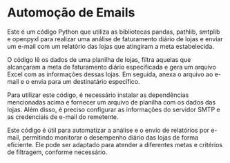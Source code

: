 # Automoção de Emails

Este é um código Python que utiliza as bibliotecas pandas, pathlib, smtplib e openpyxl para realizar uma análise de faturamento diário de lojas e enviar um e-mail com um relatório das lojas que atingiram a meta estabelecida.

O código lê os dados de uma planilha de lojas, filtra aquelas que alcançaram a meta de faturamento diário especificada e gera um arquivo Excel com as informações dessas lojas. Em seguida, anexa o arquivo ao e-mail e o envia para um destinatário específico.

Para utilizar este código, é necessário instalar as dependências mencionadas acima e fornecer um arquivo de planilha com os dados das lojas. Além disso, é preciso configurar as informações do servidor SMTP e as credenciais de e-mail do remetente.

Este código é útil para automatizar a análise e o envio de relatórios por e-mail, permitindo monitorar o desempenho diário das lojas de forma eficiente. Ele pode ser adaptado para atender a diferentes metas e critérios de filtragem, conforme necessário.
